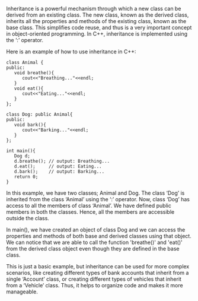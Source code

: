 Inheritance is a powerful mechanism through which a new class can be derived from an existing class. The new class, known as the derived class, inherits all the properties and methods of the existing class, known as the base class. This simplifies code reuse, and thus is a very important concept in object-oriented programming. In C++, inheritance is implemented using the ‘:’ operator.

Here is an example of how to use inheritance in C++:

```
class Animal {
public:
   void breathe(){
      cout<<"Breathing..."<<endl;
   }
   void eat(){
      cout<<"Eating..."<<endl;
   }
};

class Dog: public Animal{
public:
   void bark(){
      cout<<"Barking..."<<endl;
   }
};

int main(){
   Dog d;
   d.breathe(); // output: Breathing...
   d.eat();     // output: Eating...
   d.bark();    // output: Barking...
   return 0;
}
```

In this example, we have two classes; Animal and Dog. The class ‘Dog’ is inherited from the class ‘Animal’ using the ‘:’ operator. Now, class ‘Dog’ has access to all the members of class ‘Animal’. We have defined public members in both the classes. Hence, all the members are accessible outside the class.

In main(), we have created an object of class Dog and we can access the properties and methods of both base and derived classes using that object. We can notice that we are able to call the function 'breathe()' and 'eat()' from the derived class object even though they are defined in the base class.

This is just a basic example, but inheritance can be used for more complex scenarios, like creating different types of bank accounts that inherit from a single ‘Account’ class, or creating different types of vehicles that inherit from a ‘Vehicle’ class. Thus, it helps to organize code and makes it more manageable.